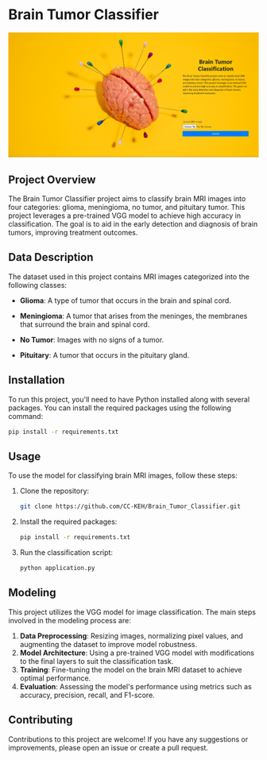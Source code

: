 # Brain Tumor Classifier

![Main Page Image](images/main.png)

## Project Overview

The Brain Tumor Classifier project aims to classify brain MRI images into four categories: glioma, meningioma, no tumor, and pituitary tumor. This project leverages a pre-trained VGG model to achieve high accuracy in classification. The goal is to aid in the early detection and diagnosis of brain tumors, improving treatment outcomes.

## Data Description

The dataset used in this project contains MRI images categorized into the following classes:

- **Glioma**: A type of tumor that occurs in the brain and spinal cord.

- **Meningioma**: A tumor that arises from the meninges, the membranes that surround the brain and spinal cord.

- **No Tumor**: Images with no signs of a tumor.

- **Pituitary**: A tumor that occurs in the pituitary gland.

## Installation

To run this project, you'll need to have Python installed along with several packages. You can install the required packages using the following command:

```bash
pip install -r requirements.txt
```

## Usage

To use the model for classifying brain MRI images, follow these steps:

1. Clone the repository:

    ```bash
    git clone https://github.com/CC-KEH/Brain_Tumor_Classifier.git
    ```

2. Install the required packages:

    ```bash
    pip install -r requirements.txt
    ```

3. Run the classification script:

    ```bash
    python application.py
    ```

## Modeling

This project utilizes the VGG model for image classification. The main steps involved in the modeling process are:

1. **Data Preprocessing**: Resizing images, normalizing pixel values, and augmenting the dataset to improve model robustness.
2. **Model Architecture**: Using a pre-trained VGG model with modifications to the final layers to suit the classification task.
3. **Training**: Fine-tuning the model on the brain MRI dataset to achieve optimal performance.
4. **Evaluation**: Assessing the model's performance using metrics such as accuracy, precision, recall, and F1-score.

## Contributing

Contributions to this project are welcome! If you have any suggestions or improvements, please open an issue or create a pull request.
